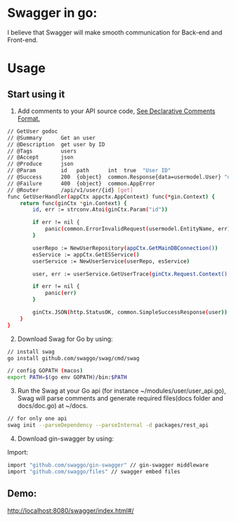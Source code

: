 # Swagger in go:
I believe that Swagger will make smooth communication for Back-end and Front-end. 

# Usage
## Start using it
1. Add comments to your API source code, [See Declarative Comments Format.](https://github.com/swaggo/swag/blob/master/README.md#declarative-comments-format)

```bash
// GetUser godoc
// @Summary      Get an user
// @Description  get user by ID
// @Tags         users
// @Accept       json
// @Produce      json
// @Param        id   path      int  true  "User ID"
// @Success      200  {object}  common.Response{data=usermodel.User} "desc"
// @Failure      400  {object}  common.AppError
// @Router       /api/v1/user/{id} [get]
func GetUserHandler(appCtx appctx.AppContext) func(*gin.Context) {
	return func(ginCtx *gin.Context) {
		id, err := strconv.Atoi(ginCtx.Param("id"))

		if err != nil {
			panic(common.ErrorInvalidRequest(usermodel.EntityName, err))
		}

		userRepo := NewUserRepository(appCtx.GetMainDBConnection())
		esService := appCtx.GetESService()
		userService := NewUserService(userRepo, esService)

		user, err := userService.GetUserTrace(ginCtx.Request.Context(), id)

		if err != nil {
			panic(err)
		}

		ginCtx.JSON(http.StatusOK, common.SimpleSuccessResponse(user))
	}
}
```

2. Download Swag for Go by using:
```bash
// install swag
go install github.com/swaggo/swag/cmd/swag

// config GOPATH (macos)
export PATH=$(go env GOPATH)/bin:$PATH
```

3. Run the Swag at your Go api (for instance ~/modules/user/user_api.go), Swag will parse comments and generate required files(docs folder and docs/doc.go) at ~/docs.

```bash
// for only one api
swag init --parseDependency --parseInternal -d packages/rest_api
```

4. Download gin-swagger by using:

Import:

```bash
import "github.com/swaggo/gin-swagger" // gin-swagger middleware
import "github.com/swaggo/files" // swagger embed files
```

## Demo:
 [http://localhost:8080/swagger/index.html#/](http://localhost:8080/swagger/index.html#/)